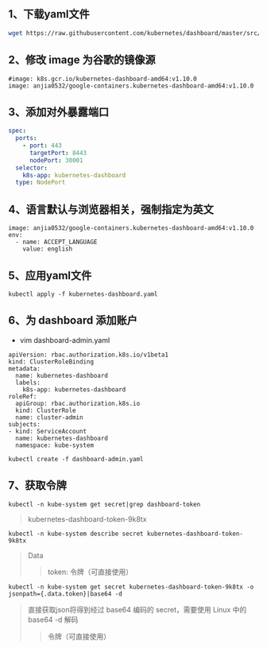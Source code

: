 ## 1、下载yaml文件

```bash
wget https://raw.githubusercontent.com/kubernetes/dashboard/master/src/deploy/recommended/kubernetes-dashboard.yaml
```

## 2、修改 image 为谷歌的镜像源
```
#image: k8s.gcr.io/kubernetes-dashboard-amd64:v1.10.0
image: anjia0532/google-containers.kubernetes-dashboard-amd64:v1.10.0
```

## 3、添加对外暴露端口

```yaml
spec:
  ports:
    - port: 443
      targetPort: 8443
      nodePort: 30001
  selector:
    k8s-app: kubernetes-dashboard
  type: NodePort
```

## 4、语言默认与浏览器相关，强制指定为英文
```
image: anjia0532/google-containers.kubernetes-dashboard-amd64:v1.10.0
env:
  - name: ACCEPT_LANGUAGE
    value: english
```

## 5、应用yaml文件
```
kubectl apply -f kubernetes-dashboard.yaml
```

## 6、为 dashboard 添加账户

* vim dashboard-admin.yaml

```
apiVersion: rbac.authorization.k8s.io/v1beta1
kind: ClusterRoleBinding
metadata:
  name: kubernetes-dashboard
  labels:
    k8s-app: kubernetes-dashboard
roleRef:
  apiGroup: rbac.authorization.k8s.io
  kind: ClusterRole
  name: cluster-admin
subjects:
- kind: ServiceAccount
  name: kubernetes-dashboard
  namespace: kube-system
```

```
kubectl create -f dashboard-admin.yaml
```

## 7、获取令牌

```
kubectl -n kube-system get secret|grep dashboard-token
```
>kubernetes-dashboard-token-9k8tx

```
kubectl -n kube-system describe secret kubernetes-dashboard-token-9k8tx
```
>Data
>>token: 令牌（可直接使用）

```
kubectl -n kube-system get secret kubernetes-dashboard-token-9k8tx -o jsonpath={.data.token}|base64 -d
```
>直接获取json将得到经过 base64 编码的 secret，需要使用 Linux 中的 base64 -d 解码
>>令牌（可直接使用）